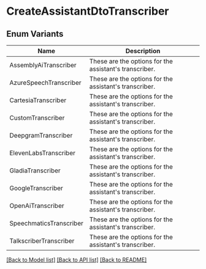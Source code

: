 # CreateAssistantDtoTranscriber

## Enum Variants

| Name | Description |
|---- | -----|
| AssemblyAiTranscriber | These are the options for the assistant&#39;s transcriber. |
| AzureSpeechTranscriber | These are the options for the assistant&#39;s transcriber. |
| CartesiaTranscriber | These are the options for the assistant&#39;s transcriber. |
| CustomTranscriber | These are the options for the assistant&#39;s transcriber. |
| DeepgramTranscriber | These are the options for the assistant&#39;s transcriber. |
| ElevenLabsTranscriber | These are the options for the assistant&#39;s transcriber. |
| GladiaTranscriber | These are the options for the assistant&#39;s transcriber. |
| GoogleTranscriber | These are the options for the assistant&#39;s transcriber. |
| OpenAiTranscriber | These are the options for the assistant&#39;s transcriber. |
| SpeechmaticsTranscriber | These are the options for the assistant&#39;s transcriber. |
| TalkscriberTranscriber | These are the options for the assistant&#39;s transcriber. |

[[Back to Model list]](../README.md#documentation-for-models) [[Back to API list]](../README.md#documentation-for-api-endpoints) [[Back to README]](../README.md)


